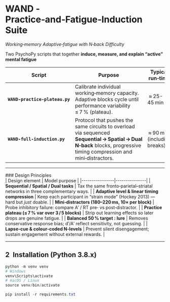 # WAND ‑ Practice‑and‑Fatigue‑Induction Suite  
*Working‑memory Adaptive‑fatigue with N‑back Difficulty*

Two PsychoPy scripts that together **induce, measure, and explain “active” mental fatigue** 

| Script | Purpose | Typical run‑time |
|--------|---------|------------------|
| **`WAND‑practice‑plateau.py`** | Calibrate individual working‑memory capacity.  Adaptive blocks cycle until performance variability ≤ 7 % (plateau). | ≈ 25-45 min |
| **`WAND‑full‑induction.py`** | Protocol that pushes the same circuits to overload via sequenced **Sequential → Spatial → Dual N‑back** blocks, progressive timing compression and mini‑distractors. | ≈ 90 min (including breaks) |

---

### Design Principles  
| Design element | Model purpose |
|----------------|---------------|
| **Sequential / Spatial / Dual tasks** | Tax the same fronto‑parietal–striatal networks in three complementary ways. |
| **Adaptive level & linear timing compression** | Keep each participant in “strain mode” (Hockey 2013) — hard but *just* doable. |
| **Mini‑distractors (180–220 ms, 10× per block)** | Probe inhibitory failure: compare A′ / RT pre‑ vs post‑distractor. |
| **Practice plateau (≤ 7 % var over 3 / 5 blocks)** | Strip out learning effects so later drops are genuine fatigue. |
| **Balanced 50 % target : lure** | Removes conservative response bias; d′/A′ reflect sensitivity, not guessing. |
| **Lapse‑cue & colour‑coded N‑levels** | Prevent silent disengagement; sustain engagement without external rewards. |

---

## 2 Installation (Python 3.8.x)

```powershell
python -m venv venv
# Windows
venv\Scripts\activate
# macOS / Linux
source venv/bin/activate

pip install -r requirements.txt
